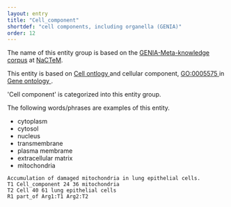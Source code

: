 ```yaml
---
layout: entry
title: "Cell_component"
shortdef: "cell components, including organella (GENIA)"
order: 12
---
```


The name of this entity group is based on the <a href="http://www.nactem.ac.uk/meta-knowledge/">GENIA-Meta-knowledge corpus</a> at <a href="http://www.nactem.ac.uk/">NaCTeM</a>.

This entity is based on 
<a href="https://www.ebi.ac.uk/ols/ontologies/cl">
Cell ontlogy
</a> and cellular component,
<a href="http://amigo.geneontology.org/amigo/term/GO:0005575">
GO:0005575
</a> in 
<a href="http://amigo.geneontology.org/">
Gene ontology
</a>.

'Cell component' is categorized into this entity group.

The following words/phrases are examples of this entity.
- cytoplasm
- cytosol
- nucleus
- transmembrane
- plasma membrame
- extracellular matrix
- mitochondria

~~~ ann
Accumulation of damaged mitochondria in lung epithelial cells.
T1 Cell_component 24 36 mitochondria
T2 Cell 40 61 lung epithelial cells
R1 part_of Arg1:T1 Arg2:T2
~~~


<!-- details -->
